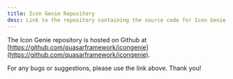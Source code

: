 ```yaml
---
title: Icon Genie Repository
desc: Link to the repository containing the source code for Icon Genie.
---
```


The Icon Genie repository is hosted on Github at [https://github.com/quasarframework/icongenie](https://github.com/quasarframework/icongenie).

For any bugs or suggestions, please use the link above. Thank you!
